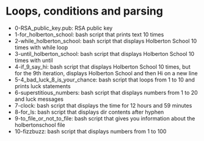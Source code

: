 # Loops, conditions and parsing
* 0-RSA_public_key.pub: RSA public key
* 1-for_holberton_school: bash script that prints text 10 times
* 2-while_holberton_school: bash script that displays Holberton School 10 times with while loop
* 3-until_holberton_school: bash script that displays Holberton School 10 times with until
* 4-if_9_say_hi: bash script that displays Holberton School 10 times, but for the 9th iteration, displays Holberton School and then Hi on a new line
* 5-4_bad_luck_8_is_your_chance: bash script that loops from 1 to 10 and prints luck statements
* 6-superstitious_numbers: bash script that displays numbers from 1 to 20 and luck messages
* 7-clock: bash script that displays the time for 12 hours and 59 minutes
* 8-for_ls: bash script that displays dir contents after hyphen
* 9-to_file_or_not_to_file: bash script that gives you information about the holbertonschool file
* 10-fizzbuzz: bash script that displays numbers from 1 to 100
